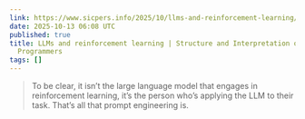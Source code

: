 ```yaml
---
link: https://www.sicpers.info/2025/10/llms-and-reinforcement-learning/
date: 2025-10-13 06:08 UTC
published: true
title: LLMs and reinforcement learning | Structure and Interpretation of Computer
  Programmers
tags: []
---
```


> To be clear, it isn’t the large language model that engages in reinforcement learning, it’s the person who’s applying the LLM to their task. That’s all that prompt engineering is.
